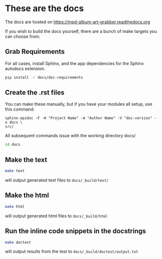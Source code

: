 # These are the docs

The docs are hosted on https://mpd-album-art-grabber.readthedocs.org

If you wish to build the docs yourself, there are a bunch of make targets you
can choose from:

## Grab Requirements
For all cases, install Sphinx, and the app dependencies for the Sphinx autodocs extension.
```sh
pip install -r docs/doc-requirements
```

## Create the .rst files
You can make these manually, but if you have your modules all setup, use this command:
```
sphinx-apidoc -F -H "Project Name" -A "Author Name" -V "doc-version" -o docs \
src/
```

All subsequent commands issue with the working directory docs/
```sh
cd docs
```

## Make the text
```sh
make text
```
will output generated text files to `docs/_build/text/`

## Make the html
```sh
make html
```
will output generated html files to `docs/_build/html`

## Run the inline code snippets in the docstrings
```sh
make doctest
```
will output results from the test to `docs/_build/doctest/output.txt`
